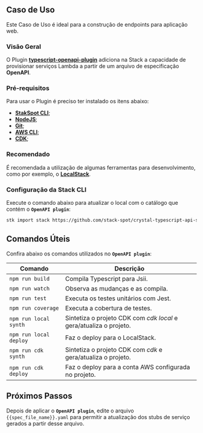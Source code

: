 ## **Caso de Uso**
Este Caso de Uso é ideal para a construção de endpoints para aplicação web.

### **Visão Geral**  
O Plugin [**typescript-openapi-plugin**](https://github.com/stack-spot/app-typescript-openapi-plugin) adiciona na Stack a capacidade de provisionar serviços Lambda a partir de um arquivo de especificação **OpenAPI**. 

### **Pré-requisitos**
Para usar o Plugin é preciso ter instalado os itens abaixo: 

- [**StakSpot CLI**](https://docs.stackspot.com/v3.0.0/os-cli/installation/);
- [**NodeJS**](https://nodejs.org/en/);
- [**Git**](https://git-scm.com/);
- [**AWS CLI**](https://docs.aws.amazon.com/cli/latest/userguide/cli-chap-getting-started.html);
- [**CDK**](https://docs.aws.amazon.com/cdk/v2/guide/getting_started.html);

### **Recomendado**
É recomendada a utilização de algumas ferramentas para desenvolvimento, como por exemplo, o [**LocalStack**](https://github.com/localstack/localstack). 

### **Configuração da Stack CLI**
Execute o comando abaixo para atualizar o local com o catálogo que contém o **`OpenAPI plugin`**:

```bash
stk import stack https://github.com/stack-spot/crystal-typescript-api-stack
```

## **Comandos Úteis**
Confira abaixo os comandos utilizados no **`OpenAPI plugin`**:  

Comando   | Descrição
--------- | ------
`npm run build` | Compila Typescript para Jsii.
`npm run watch` | Observa as mudanças e as compila. 
`npm run test` | Executa os testes unitários com Jest. 
`npm run coverage` | Executa a cobertura de testes. 
`npm run local synth` | Sintetiza o projeto CDK com _cdk local_ e gera/atualiza o projeto.
`npm run local deploy` | Faz o deploy para o LocalStack.  
`npm run cdk synth` | Sintetiza o projeto CDK com _cdk_ e gera/atualiza o projeto.
`npm run cdk deploy` | Faz o deploy para a conta AWS configurada no projeto. 

## **Próximos Passos**  
Depois de aplicar o **`OpenAPI plugin`**, edite o arquivo `{{spec_file_name}}.yaml` para permitir a atualização dos stubs de serviço gerados a partir desse arquivo. 
